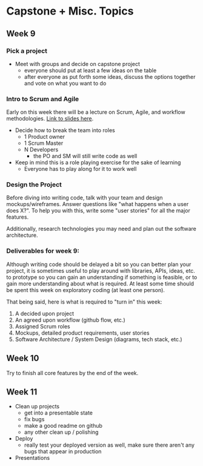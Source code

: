 # Capstone + Misc. Topics

## Week 9

### Pick a project

* Meet with groups and decide on capstone project
  * everyone should put at least a few ideas on the table
  * after everyone as put forth some ideas, discuss the options together and vote on what you want to do

### Intro to Scrum and Agile

Early on this week there will be a lecture on Scrum, Agile, and workflow methodologies. [Link to slides here](https://docs.google.com/presentation/d/1PTsVK6mFDWiOsRlo8DDm-mUMlqTDkExH3YGMnCjKodI/edit?usp=sharing).

* Decide how to break the team into roles
  * 1 Product owner
  * 1 Scrum Master
  * N Developers
    * the PO and SM will still write code as well
* Keep in mind this is a role playing exercise for the sake of learning
  * Everyone has to play along for it to work well

### Design the Project

Before diving into writing code, talk with your team and design mockups/wireframes. Answer questions like "what happens when a user does X?". To help you with this, write some "user stories" for all the major features.

Additionally, research technologies you may need and plan out the software architecture. 

### Deliverables for week 9:

Although writing code should be delayed a bit so you can better plan your project, it is sometimes useful to play around with libraries, APIs, ideas, etc. to prototype so you can gain an understanding if something is feasible, or to gain more understanding about what is required. At least some time should be spent this week on exploratory coding (at least one person).

That being said, here is what is required to "turn in" this week:

1. A decided upon project
2. An agreed upon workflow (github flow, etc.)
3. Assigned Scrum roles
4. Mockups, detailed product requirements, user stories
5. Software Architecture / System Design (diagrams, tech stack, etc.)

## Week 10

Try to finish all core features by the end of the week.

## Week 11

* Clean up projects
  * get into a presentable state
  * fix bugs
  * make a good readme on github
  * any other clean up / polishing
* Deploy
  * really test your deployed version as well, make sure there aren't any bugs that appear in production
* Presentations
